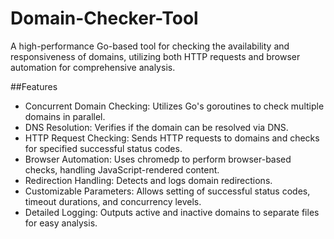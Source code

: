 # Domain-Checker-Tool
A high-performance Go-based tool for checking the availability and responsiveness of domains, utilizing both HTTP requests and browser automation for comprehensive analysis.

##Features

- Concurrent Domain Checking: Utilizes Go's goroutines to check multiple domains in parallel.
- DNS Resolution: Verifies if the domain can be resolved via DNS.
- HTTP Request Checking: Sends HTTP requests to domains and checks for specified successful status codes.
- Browser Automation: Uses chromedp to perform browser-based checks, handling JavaScript-rendered content.
- Redirection Handling: Detects and logs domain redirections.
- Customizable Parameters: Allows setting of successful status codes, timeout durations, and concurrency levels.
- Detailed Logging: Outputs active and inactive domains to separate files for easy analysis.
